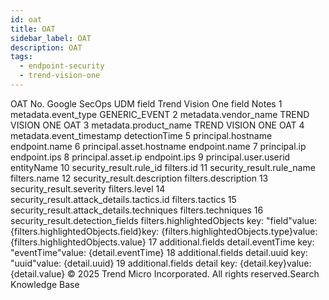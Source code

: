 ```yaml
---
id: oat
title: OAT
sidebar_label: OAT
description: OAT
tags:
  - endpoint-security
  - trend-vision-one
---
```


 OAT No. Google SecOps UDM field Trend Vision One field Notes 1 metadata.event_type GENERIC_EVENT 2 metadata.vendor_name TREND VISION ONE OAT 3 metadata.product_name TREND VISION ONE OAT 4 metadata.event_timestamp detectionTime 5 principal.hostname endpoint.name 6 principal.asset.hostname endpoint.name 7 principal.ip endpoint.ips 8 principal.asset.ip endpoint.ips 9 principal.user.userid entityName 10 security_result.rule_id filters.id 11 security_result.rule_name filters.name 12 security_result.description filters.description 13 security_result.severity filters.level 14 security_result.attack_details.tactics.id filters.tactics 15 security_result.attack_details.techniques filters.techniques 16 security_result.detection_fields filters.highlightedObjects key: "field"value: {filters.highlightedObjects.field}key: {filters.highlightedObjects.type}value: {filters.highlightedObjects.value} 17 additional.fields detail.eventTime key: "eventTime"value: {detail.eventTime} 18 additional.fields detail.uuid key: "uuid"value: {detail.uuid} 19 additional.fields detail key: {detail.key}value: {detail.value} © 2025 Trend Micro Incorporated. All rights reserved.Search Knowledge Base